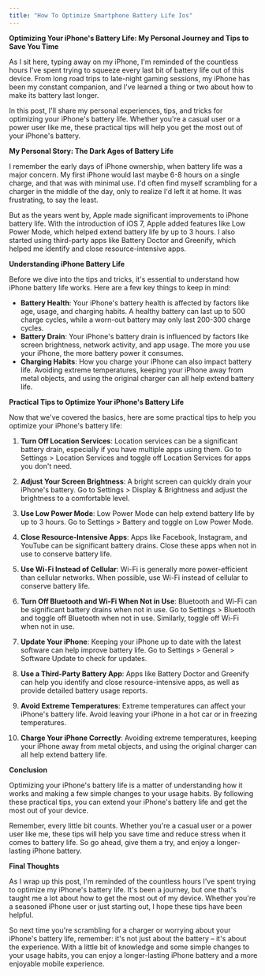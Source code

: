 ```yaml
---
title: "How To Optimize Smartphone Battery Life Ios"
---
```


**Optimizing Your iPhone's Battery Life: My Personal Journey and Tips to Save You Time**

As I sit here, typing away on my iPhone, I'm reminded of the countless hours I've spent trying to squeeze every last bit of battery life out of this device. From long road trips to late-night gaming sessions, my iPhone has been my constant companion, and I've learned a thing or two about how to make its battery last longer.

In this post, I'll share my personal experiences, tips, and tricks for optimizing your iPhone's battery life. Whether you're a casual user or a power user like me, these practical tips will help you get the most out of your iPhone's battery.

**My Personal Story: The Dark Ages of Battery Life**

I remember the early days of iPhone ownership, when battery life was a major concern. My first iPhone would last maybe 6-8 hours on a single charge, and that was with minimal use. I'd often find myself scrambling for a charger in the middle of the day, only to realize I'd left it at home. It was frustrating, to say the least.

But as the years went by, Apple made significant improvements to iPhone battery life. With the introduction of iOS 7, Apple added features like Low Power Mode, which helped extend battery life by up to 3 hours. I also started using third-party apps like Battery Doctor and Greenify, which helped me identify and close resource-intensive apps.

**Understanding iPhone Battery Life**

Before we dive into the tips and tricks, it's essential to understand how iPhone battery life works. Here are a few key things to keep in mind:

* **Battery Health**: Your iPhone's battery health is affected by factors like age, usage, and charging habits. A healthy battery can last up to 500 charge cycles, while a worn-out battery may only last 200-300 charge cycles.
* **Battery Drain**: Your iPhone's battery drain is influenced by factors like screen brightness, network activity, and app usage. The more you use your iPhone, the more battery power it consumes.
* **Charging Habits**: How you charge your iPhone can also impact battery life. Avoiding extreme temperatures, keeping your iPhone away from metal objects, and using the original charger can all help extend battery life.

**Practical Tips to Optimize Your iPhone's Battery Life**

Now that we've covered the basics, here are some practical tips to help you optimize your iPhone's battery life:

1. **Turn Off Location Services**: Location services can be a significant battery drain, especially if you have multiple apps using them. Go to Settings > Location Services and toggle off Location Services for apps you don't need.

2. **Adjust Your Screen Brightness**: A bright screen can quickly drain your iPhone's battery. Go to Settings > Display & Brightness and adjust the brightness to a comfortable level.

3. **Use Low Power Mode**: Low Power Mode can help extend battery life by up to 3 hours. Go to Settings > Battery and toggle on Low Power Mode.

4. **Close Resource-Intensive Apps**: Apps like Facebook, Instagram, and YouTube can be significant battery drains. Close these apps when not in use to conserve battery life.

5. **Use Wi-Fi Instead of Cellular**: Wi-Fi is generally more power-efficient than cellular networks. When possible, use Wi-Fi instead of cellular to conserve battery life.

6. **Turn Off Bluetooth and Wi-Fi When Not in Use**: Bluetooth and Wi-Fi can be significant battery drains when not in use. Go to Settings > Bluetooth and toggle off Bluetooth when not in use. Similarly, toggle off Wi-Fi when not in use.

7. **Update Your iPhone**: Keeping your iPhone up to date with the latest software can help improve battery life. Go to Settings > General > Software Update to check for updates.

8. **Use a Third-Party Battery App**: Apps like Battery Doctor and Greenify can help you identify and close resource-intensive apps, as well as provide detailed battery usage reports.

9. **Avoid Extreme Temperatures**: Extreme temperatures can affect your iPhone's battery life. Avoid leaving your iPhone in a hot car or in freezing temperatures.

10. **Charge Your iPhone Correctly**: Avoiding extreme temperatures, keeping your iPhone away from metal objects, and using the original charger can all help extend battery life.

**Conclusion**

Optimizing your iPhone's battery life is a matter of understanding how it works and making a few simple changes to your usage habits. By following these practical tips, you can extend your iPhone's battery life and get the most out of your device.

Remember, every little bit counts. Whether you're a casual user or a power user like me, these tips will help you save time and reduce stress when it comes to battery life. So go ahead, give them a try, and enjoy a longer-lasting iPhone battery.

**Final Thoughts**

As I wrap up this post, I'm reminded of the countless hours I've spent trying to optimize my iPhone's battery life. It's been a journey, but one that's taught me a lot about how to get the most out of my device. Whether you're a seasoned iPhone user or just starting out, I hope these tips have been helpful.

So next time you're scrambling for a charger or worrying about your iPhone's battery life, remember: it's not just about the battery – it's about the experience. With a little bit of knowledge and some simple changes to your usage habits, you can enjoy a longer-lasting iPhone battery and a more enjoyable mobile experience.
